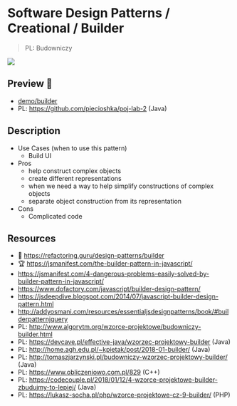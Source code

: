 # Software Design Patterns / Creational / Builder

> PL: Budowniczy

<img src="images/icons/work.svg" class="pattern-logo">

## Preview 🎉

* <a href="./demo/builder/">demo/builder</a>
* PL: <https://github.com/piecioshka/poj-lab-2> (Java)

## Description

* Use Cases (when to use this pattern)
    + Build UI
* Pros
    + help construct complex objects
    + create different representations
    + when we need a way to help simplify constructions of complex objects
    + separate object construction from its representation
* Cons
    + Complicated code

## Resources

* 🚀 <https://refactoring.guru/design-patterns/builder>
* 🏆 <https://jsmanifest.com/the-builder-pattern-in-javascript/>
* <https://jsmanifest.com/4-dangerous-problems-easily-solved-by-builder-pattern-in-javascript/>
* <https://www.dofactory.com/javascript/builder-design-pattern/>
* <https://jsdeepdive.blogspot.com/2014/07/javascript-builder-design-pattern.html>
* <http://addyosmani.com/resources/essentialjsdesignpatterns/book/#builderpatternjquery>
* PL: <http://www.algorytm.org/wzorce-projektowe/budowniczy-builder.html>
* PL: <https://devcave.pl/effective-java/wzorzec-projektowy-builder> (Java)
* PL: <http://home.agh.edu.pl/~kpietak/post/2018-01-builder/> (Java)
* PL: <http://tomaszjarzynski.pl/budowniczy-wzorzec-projektowy-builder/> (Java)
* PL: <https://www.obliczeniowo.com.pl/829> (C++)
* PL: <https://codecouple.pl/2018/01/12/4-wzorce-projektowe-builder-zbudujmy-to-lepiej/> (Java)
* PL: <https://lukasz-socha.pl/php/wzorce-projektowe-cz-9-builder/> (PHP)

